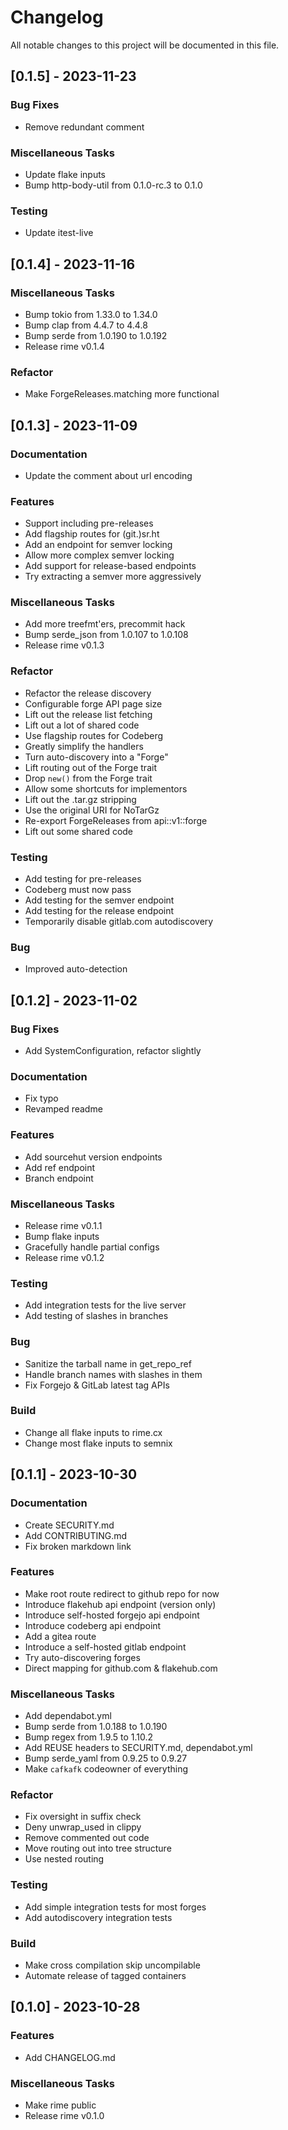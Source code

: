 <!--
SPDX-FileCopyrightText: 2023 Christina Sørensen
SPDX-FileContributor: Christina Sørensen

SPDX-License-Identifier: AGPL-3.0-only
-->

# Changelog

All notable changes to this project will be documented in this file.

## [0.1.5] - 2023-11-23

### Bug Fixes

- Remove redundant comment

### Miscellaneous Tasks

- Update flake inputs
- Bump http-body-util from 0.1.0-rc.3 to 0.1.0

### Testing

- Update itest-live

## [0.1.4] - 2023-11-16

### Miscellaneous Tasks

- Bump tokio from 1.33.0 to 1.34.0
- Bump clap from 4.4.7 to 4.4.8
- Bump serde from 1.0.190 to 1.0.192
- Release rime v0.1.4

### Refactor

- Make ForgeReleases.matching more functional

## [0.1.3] - 2023-11-09

### Documentation

- Update the comment about url encoding

### Features

- Support including pre-releases
- Add flagship routes for (git.)sr.ht
- Add an endpoint for semver locking
- Allow more complex semver locking
- Add support for release-based endpoints
- Try extracting a semver more aggressively

### Miscellaneous Tasks

- Add more treefmt'ers, precommit hack
- Bump serde_json from 1.0.107 to 1.0.108
- Release rime v0.1.3

### Refactor

- Refactor the release discovery
- Configurable forge API page size
- Lift out the release list fetching
- Lift out a lot of shared code
- Use flagship routes for Codeberg
- Greatly simplify the handlers
- Turn auto-discovery into a "Forge"
- Lift routing out of the Forge trait
- Drop `new()` from the Forge trait
- Allow some shortcuts for implementors
- Lift out the .tar.gz stripping
- Use the original URI for NoTarGz
- Re-export ForgeReleases from api::v1::forge
- Lift out some shared code

### Testing

- Add testing for pre-releases
- Codeberg must now pass
- Add testing for the semver endpoint
- Add testing for the release endpoint
- Temporarily disable gitlab.com autodiscovery

### Bug

- Improved auto-detection

## [0.1.2] - 2023-11-02

### Bug Fixes

- Add SystemConfiguration, refactor slightly

### Documentation

- Fix typo
- Revamped readme

### Features

- Add sourcehut version endpoints
- Add ref endpoint
- Branch endpoint

### Miscellaneous Tasks

- Release rime v0.1.1
- Bump flake inputs
- Gracefully handle partial configs
- Release rime v0.1.2

### Testing

- Add integration tests for the live server
- Add testing of slashes in branches

### Bug

- Sanitize the tarball name in get_repo_ref
- Handle branch names with slashes in them
- Fix Forgejo & GitLab latest tag APIs

### Build

- Change all flake inputs to rime.cx
- Change most flake inputs to semnix

## [0.1.1] - 2023-10-30

### Documentation

- Create SECURITY.md
- Add CONTRIBUTING.md
- Fix broken markdown link

### Features

- Make root route redirect to github repo for now
- Introduce flakehub api endpoint (version only)
- Introduce self-hosted forgejo api endpoint
- Introduce codeberg api endpoint
- Add a gitea route
- Introduce a self-hosted gitlab endpoint
- Try auto-discovering forges
- Direct mapping for github.com & flakehub.com

### Miscellaneous Tasks

- Add dependabot.yml
- Bump serde from 1.0.188 to 1.0.190
- Bump regex from 1.9.5 to 1.10.2
- Add REUSE headers to SECURITY.md, dependabot.yml
- Bump serde_yaml from 0.9.25 to 0.9.27
- Make `cafkafk` codeowner of everything

### Refactor

- Fix oversight in suffix check
- Deny unwrap_used in clippy
- Remove commented out code
- Move routing out into tree structure
- Use nested routing

### Testing

- Add simple integration tests for most forges
- Add autodiscovery integration tests

### Build

- Make cross compilation skip uncompilable
- Automate release of tagged containers

## [0.1.0] - 2023-10-28

### Features

- Add CHANGELOG.md

### Miscellaneous Tasks

- Make rime public
- Release rime v0.1.0

